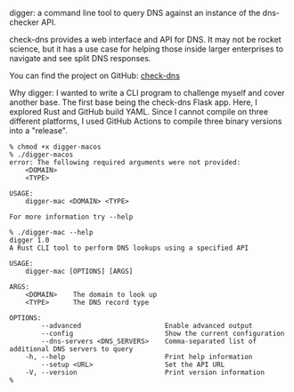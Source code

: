 
digger: a command line tool to query DNS against an instance of the dns-checker API.

check-dns provides a web interface and API for DNS. It may not be rocket science, but it has a use case for helping those inside larger enterprises to navigate and see split DNS responses.

You can find the project on GitHub: [check-dns](https://github.com/mcyork/check-dns)

Why digger: I wanted to write a CLI program to challenge myself and cover another base. The first base being the check-dns Flask app. Here, I explored Rust and GitHub build YAML. Since I cannot compile on three different platforms, I used GitHub Actions to compile three binary versions into a "release".

```shell
% chmod +x digger-macos 
% ./digger-macos 
error: The following required arguments were not provided:
    <DOMAIN>
    <TYPE>

USAGE:
    digger-mac <DOMAIN> <TYPE>

For more information try --help

% ./digger-mac --help
digger 1.0
A Rust CLI tool to perform DNS lookups using a specified API

USAGE:
    digger-mac [OPTIONS] [ARGS]

ARGS:
    <DOMAIN>    The domain to look up
    <TYPE>      The DNS record type

OPTIONS:
        --advanced                     Enable advanced output
        --config                       Show the current configuration
        --dns-servers <DNS_SERVERS>    Comma-separated list of additional DNS servers to query
    -h, --help                         Print help information
        --setup <URL>                  Set the API URL
    -V, --version                      Print version information
% 

```
